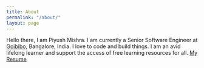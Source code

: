```yaml
---
title: About
permalink: "/about/"
layout: page
---
```


Hello there, I am Piyush Mishra. I am currently a Senior Software Engineer at [Goibibo](https://www.goibibo.com/), Bangalore, India. I love to code and build things. I am an avid lifelong learner and support the access of free learning resources for all. [My Resume](https://github.com/piymis/Resume-Piyush/raw/master/output/Resume_Piyush.pdf)

